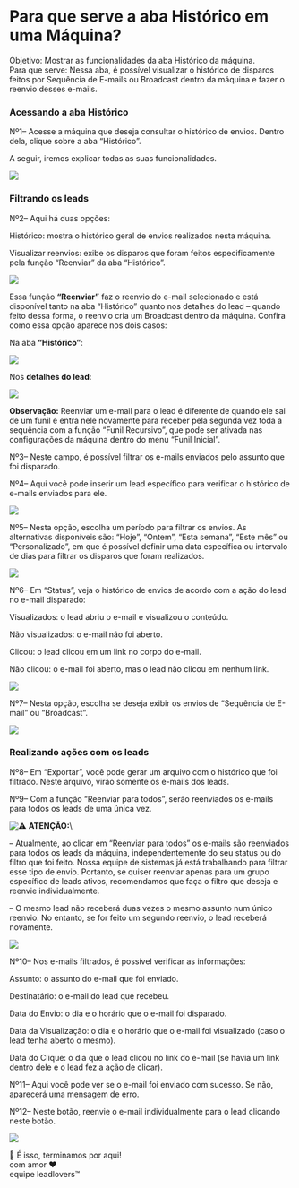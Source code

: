# Para que serve a aba Histórico em uma Máquina?

Objetivo:  Mostrar as funcionalidades da aba Histórico da máquina.\
Para que serve: Nessa aba, é possível visualizar o histórico de disparos feitos por Sequência de E-mails ou Broadcast dentro da máquina e fazer o reenvio desses e-mails.

### Acessando a aba Histórico <a href="#aba-historico" id="aba-historico"></a>

Nº1– Acesse a máquina que deseja consultar o histórico de envios. Dentro dela, clique sobre a aba “Histórico”.

A seguir, iremos explicar todas as suas funcionalidades.

[![](https://legado.leadlovers.site/wp-content/uploads/2021/01/img01.png)](https://legado.leadlovers.site/wp-content/uploads/2021/01/img01.png)

### **Filtrando os leads** <a href="#filtrando-leads" id="filtrando-leads"></a>

Nº2–  Aqui há duas opções:&#x20;

Histórico: mostra o histórico geral de envios realizados nesta máquina.&#x20;

Visualizar reenvios: exibe os disparos que foram feitos especificamente pela função “Reenviar” da aba “Histórico”.&#x20;

[![](https://legado.leadlovers.site/wp-content/uploads/2021/01/img02.png)](https://legado.leadlovers.site/wp-content/uploads/2021/01/img02.png)

Essa função **“Reenviar”** faz o reenvio do e-mail selecionado e está disponível tanto na aba “Histórico” quanto nos detalhes do lead – quando feito dessa forma, o reenvio cria um Broadcast dentro da máquina. Confira como essa opção aparece nos dois casos:

Na aba **“Histórico”**:

[![](https://legado.leadlovers.site/wp-content/uploads/2021/01/img03.png)](https://legado.leadlovers.site/wp-content/uploads/2021/01/img03.png)

Nos **detalhes do lead**:

[![](https://legado.leadlovers.site/wp-content/uploads/2021/01/img04.png)](https://legado.leadlovers.site/wp-content/uploads/2021/01/img04.png)

**Observação:** Reenviar um e-mail para o lead é diferente de quando ele sai de um funil e entra nele novamente para receber pela segunda vez toda a sequência com a função “Funil Recursivo”, que pode ser ativada nas configurações da máquina dentro do menu “Funil Inicial”.

Nº3– Neste campo, é possível filtrar os e-mails enviados pelo assunto que foi disparado.

Nº4– Aqui você pode inserir um lead específico para verificar o histórico de e-mails enviados para ele.

[![](https://legado.leadlovers.site/wp-content/uploads/2021/01/img05.png)](https://legado.leadlovers.site/wp-content/uploads/2021/01/img05.png)

Nº5– Nesta opção, escolha um período para filtrar os envios. As alternativas disponíveis são: “Hoje”, “Ontem”, “Esta semana”, “Este mês” ou “Personalizado”, em que é possível definir uma data específica ou intervalo de dias para filtrar os disparos que foram realizados.

[![](https://legado.leadlovers.site/wp-content/uploads/2021/01/img06.png)](https://legado.leadlovers.site/wp-content/uploads/2021/01/img06.png)

Nº6– Em “Status”, veja o histórico de envios de acordo com a ação do lead no e-mail disparado:

Visualizados: o lead abriu o e-mail e visualizou o conteúdo.

Não visualizados: o e-mail não foi aberto.

Clicou: o lead clicou em um link no corpo do e-mail.

Não clicou: o e-mail foi aberto, mas o lead não clicou em nenhum link.

[![](https://legado.leadlovers.site/wp-content/uploads/2021/01/img07.png)](https://legado.leadlovers.site/wp-content/uploads/2021/01/img07.png)

Nº7– Nesta opção, escolha se deseja exibir os envios de “Sequência de E-mail” ou  “Broadcast”.

[![](https://legado.leadlovers.site/wp-content/uploads/2021/01/img08.png)](https://legado.leadlovers.site/wp-content/uploads/2021/01/img08.png)

### **Realizando ações com os leads**  <a href="#realizando-acoes" id="realizando-acoes"></a>

Nº8– Em “Exportar”, você pode gerar um arquivo com o histórico que foi filtrado. Neste arquivo, virão somente os e-mails dos leads.

Nº9– Com a função “Reenviar para todos”, serão reenviados os e-mails para todos os leads de uma única vez.

![⚠](https://s.w.org/images/core/emoji/13.0.0/svg/26a0.svg) **ATENÇÃO:**\


– Atualmente, ao clicar em “Reenviar para todos” os e-mails são reenviados para todos os leads da máquina, independentemente do seu status ou do filtro que foi feito. Nossa equipe de sistemas já está trabalhando para filtrar esse tipo de envio. Portanto, se quiser reenviar apenas para um grupo específico de leads ativos, recomendamos que faça o filtro que deseja e reenvie individualmente.

– O mesmo lead não receberá duas vezes o mesmo assunto num único reenvio. No entanto, se for feito um segundo reenvio, o lead receberá novamente.

[![](https://legado.leadlovers.site/wp-content/uploads/2021/01/img09.png)](https://legado.leadlovers.site/wp-content/uploads/2021/01/img09.png)

Nº10– Nos e-mails filtrados, é possível verificar as informações:

Assunto: o assunto do e-mail que foi enviado.

Destinatário: o e-mail do lead que recebeu.

Data do Envio: o dia e o horário que o e-mail foi disparado.

Data da Visualização: o dia e o horário que o e-mail foi visualizado (caso o lead tenha aberto o mesmo).

Data do Clique: o dia que o lead clicou no link do e-mail (se havia um link dentro dele e o lead fez a ação de clicar).

Nº11– Aqui você pode ver se o e-mail foi enviado com sucesso. Se não, aparecerá uma mensagem de erro.&#x20;

Nº12– Neste botão, reenvie o e-mail individualmente para o lead clicando neste botão.

[![](https://legado.leadlovers.site/wp-content/uploads/2021/01/img10.png)](https://legado.leadlovers.site/wp-content/uploads/2021/01/img10.png)

🏁 É isso, terminamos por aqui!\
com amor ❤\
equipe leadlovers™
